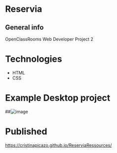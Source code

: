 # Reservia

## General info
OpenClassRooms Web Developer Project 2

# Technologies
  * HTML
  * CSS

# Example Desktop project
  ##![image](https://user-images.githubusercontent.com/47087596/141781938-ec95f7e8-10f9-48da-96fd-233e23849434.png)
  
# Published
 https://cristinapicazo.github.io/ReserviaRessources/


